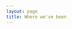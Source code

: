 ```yaml
---
layout: page
title: Where we've been
---
```


<link rel="stylesheet" href="{{ '/public/where/openlayers/ol.css' | relative_url }}">
<link rel="stylesheet" href="{{ '/public/where/ol3-popup.css' | relative_url }}" type="text/css">

<div id="map" class="map" style="height: 100%; width: 100%; min-height: 600px;"></div>
<script src="{{ '/public/where/openlayers/ol.js' | relative_url }}"></script>
<script src="{{ '/public/where/jquery.min.js' | relative_url }}" type="text/javascript"></script>
<script src="{{ '/public/where/bootstrap.min.js' | relative_url }}" type="text/javascript"></script>
<script src="{{ '/public/where/ol3-popup.js' | relative_url }}" type="text/javascript"></script>
<script type="text/javascript" src="{{ '/public/data.js' | relative_url }}"></script>

<script type="text/javascript">
function createMap() {
  var map = new ol.Map({
    target: 'map',
    layers: [
      new ol.layer.Tile({
        source: new ol.source.Stamen({
          layer: 'watercolor'
        })
      })
    ],
    view: new ol.View({
      center: ol.proj.transform([data.center.lng, data.center.lat], 'EPSG:4326', 'EPSG:3857'),
      zoom: data.zoom
    })
  });

  return map;
}

function createPathLayer() {
  var styles = [
    new ol.style.Style({
      stroke: new ol.style.Stroke({
        color: 'black',
        width: 4
      }),
      fill: new ol.style.Fill({
        color: 'rgba(0, 0, 255, 0.1)'
      })
    }),
    new ol.style.Style({
      image: new ol.style.Circle({
        radius: 3,
        fill: new ol.style.Fill({
          color: 'orange'
        })
      }),
      geometry: function(feature) {
        var coordinates = feature.getGeometry().getCoordinates()[0];
        return new ol.geom.MultiPoint(coordinates);
      }
    })
  ];

  var features = [];

  function createCoordinates(aData) {
    var coordinates = [];

    for (var i = 0; i < aData.points.length; ++i) {
      coordinates.push(ol.proj.transform([aData.points[i].lng, aData.points[i].lat], 'EPSG:4326', 'EPSG:3857'));
    }

    return coordinates;
  }

  for (var i = 0; i < data.destinations.length; ++i) {
    var coordinates = createCoordinates(data.destinations[i]);

    features.push(new ol.Feature({
      geometry: new ol.geom.MultiLineString([coordinates])
    }));
  }

  var vectorLayer = new ol.layer.Vector({
    source: new ol.source.Vector({
        features: features
    }),
    style: styles
  });

  return vectorLayer;
}

function createMarkerLayer() {
  function createMarker(aPoint) {
    var coordinate = ol.proj.transform([aPoint.lng, aPoint.lat], 'EPSG:4326', 'EPSG:3857');

    var iconFeature = new ol.Feature({
      geometry: new ol.geom.Point(coordinate),
      name: aPoint.place,
      country: aPoint.country
    });

    var iconStyle = new ol.style.Style({
      image: new ol.style.Icon(/** @type {olx.style.IconOptions} */ ({
        anchor: [0.85, 46],
        anchorXUnits: 'fraction',
        anchorYUnits: 'pixels',
        opacity: 0.75,
        src: '{{ 'public/where/marker.png' | relative_url }}'
      }))
    });

    iconFeature.setStyle(iconStyle);
    return iconFeature;
  }

  var features = [];
  for (var i = 0; i < data.destinations.length; ++i) {
    for (var j = 0; j < data.destinations[i].points.length; ++j) {
      features.push(createMarker(data.destinations[i].points[j]));
    }
  }

  var vectorSource = new ol.source.Vector({
    features: features
  });

  var vectorLayer = new ol.layer.Vector({
    source: vectorSource
  });

  return vectorLayer;
}

function setupPopup(map) {
  var popup = new ol.Overlay.Popup();
  map.addOverlay(popup);

  map.on('singleclick', function(evt) {
    var pixel = map.getEventPixel(evt.originalEvent);
    var feature = map.forEachFeatureAtPixel(pixel, function(feature, layer) {
      return feature;
    });

    if (feature && feature.get('name')) {
      var prettyCoord = ol.coordinate.toStringHDMS(ol.proj.transform(feature.getGeometry().getCoordinates(), 'EPSG:3857', 'EPSG:4326'), 2);
      var html = '<div><h2>' + feature.get('name') + '</h2><p>Country: <strong>' + feature.get('country') + '</strong><br />Coords: <strong>' + prettyCoord + '</strong></p></div>';
      popup.show(evt.coordinate, html);
    } else {
      popup.hide();
    }
  });

  map.on('pointermove', function(evt) {
    if (!map.hasFeatureAtPixel(evt.pixel)) {
      map.getTargetElement().style.cursor = '';
      return;
    }

    var pixel = map.getEventPixel(evt.originalEvent);
    var feature = map.forEachFeatureAtPixel(pixel, function(feature, layer) {
      return feature;
    });

    if (feature && feature.get('name')) {
      map.getTargetElement().style.cursor = 'pointer';
      return;
    }

    map.getTargetElement().style.cursor = '';
  });
}

var map = createMap();
map.addLayer(createPathLayer());
map.addLayer(createMarkerLayer());
setupPopup(map);

</script>
